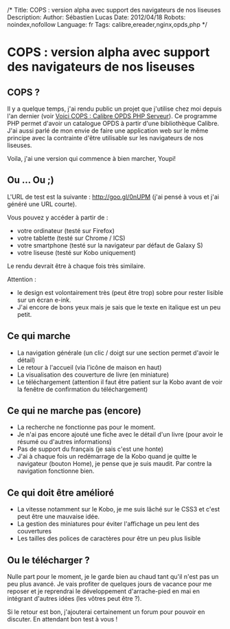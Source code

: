 /*
Title: COPS : version alpha avec support des navigateurs de nos liseuses
Description: 
Author: Sébastien Lucas
Date: 2012/04/18
Robots: noindex,nofollow
Language: fr
Tags: calibre,ereader,nginx,opds,php
*/
# COPS : version alpha avec support des navigateurs de nos liseuses

## COPS ?
Il y a quelque temps, j'ai rendu public un projet que j'utilise chez moi depuis l'an dernier (voir [Voici COPS : Calibre OPDS PHP Serveur](/fr/oss/calibre-opds-php-server)). Ce programme PHP permet d'avoir un catalogue OPDS à partir d'une bibliothèque Calibre. J'ai aussi parlé de mon envie de faire une application web sur le même principe avec la contrainte d'être utilisable sur les navigateurs de nos liseuses. 

Voila, j'ai une version qui commence à bien marcher, Youpi! 

## Ou ... Ou ;)

L'URL de test est la suivante : http://goo.gl/0nUPM (j'ai pensé à vous et j'ai généré une URL courte).

Vous pouvez y accéder à partir de :
* votre ordinateur (testé sur Firefox)
* votre tablette (testé sur Chrome / ICS)
* votre smartphone (testé sur la navigateur par défaut de Galaxy S)
* votre liseuse (testé sur Kobo uniquement)

Le rendu devrait être à chaque fois très similaire.

Attention : 
* le design est volontairement très (peut être trop) sobre pour rester lisible sur un écran e-ink.
* J'ai encore de bons yeux mais je sais que le texte en italique est un peu petit.

## Ce qui marche

* La navigation générale (un clic / doigt sur une section permet d'avoir le détail)
* Le retour à l'accueil (via l’icône de maison en haut)
* La visualisation des couverture de livre (en miniature)
* Le téléchargement (attention il faut être patient sur la Kobo avant de voir la fenêtre de confirmation du téléchargement)

## Ce qui ne marche pas (encore)

* La recherche ne fonctionne pas pour le moment.
* Je n'ai pas encore ajouté une fiche avec le détail d'un livre (pour avoir le résumé ou d'autres informations)
* Pas de support du français (je sais c'est une honte)
* J'ai à chaque fois un redémarrage de la Kobo quand je quitte le navigateur (bouton Home), je pense que je suis maudit. Par contre la navigation fonctionne bien.

## Ce qui doit être amélioré

* La vitesse notamment sur le Kobo, je me suis lâché sur le CSS3 et c'est peut être une mauvaise idée.
* La gestion des miniatures pour éviter l'affichage un peu lent des couvertures
* Les tailles des polices de caractères pour être un peu plus lisible

## Ou le télécharger ?

Nulle part pour le moment, je le garde bien au chaud tant qu'il n'est pas un peu plus avancé. Je vais profiter de quelques jours de vacance pour me reposer et je reprendrai le développement d'arrache-pied en mai en intégrant d'autres idées (les vôtres peut être ?).

Si le retour est bon, j'ajouterai certainement un forum pour pouvoir en discuter. En attendant bon test à vous !
